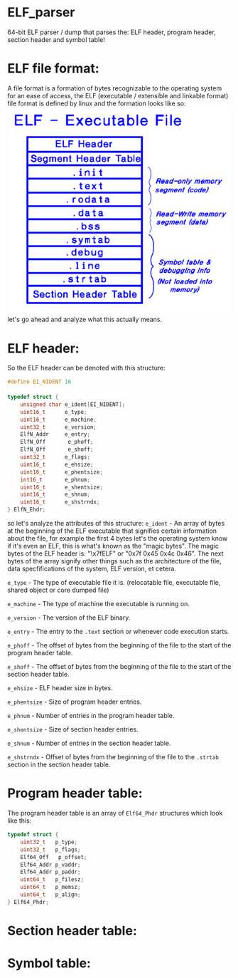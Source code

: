 # ELF_parser
64-bit ELF parser / dump that parses the: ELF header, program header, section header and symbol table!

# ELF file format:
A file format is a formation of bytes recognizable to the operating system for an ease of access, the ELF (executable / extensible and linkable format) file format is defined by linux and the formation looks like so:
![ELF](/imgs/ELF.png)
let's go ahead and analyze what this actually means.

# ELF header:
So the ELF header can be denoted with this structure:
```c
#define EI_NIDENT 16

typedef struct {
    unsigned char e_ident[EI_NIDENT];
    uint16_t      e_type;
    uint16_t      e_machine;
    uint32_t      e_version;
    ElfN_Addr     e_entry;
    ElfN_Off       e_phoff;
    ElfN_Off       e_shoff;
    uint32_t      e_flags;
    uint16_t      e_ehsize;
    uint16_t      e_phentsize;
    int16_t       e_phnum;
    uint16_t      e_shentsize;
    uint16_t      e_shnum;
    uint16_t      e_shstrndx;
} ElfN_Ehdr;
```
so let's analyze the attributes of this structure: 
``e_ident`` - An array of bytes at the beginning of the ELF executable that signifies certain information about the file, for example the first 4 bytes let's the operating system know if it's even an ELF, this is what's known as the "magic bytes". The magic bytes of the ELF header is: "\x7fELF" or "0x7f 0x45 0x4c 0x46". The next bytes of the array signify other things such as the architecture of the file, data specfifications of the system, ELF version, et cetera.

``e_type`` - The type of executable file it is. (relocatable file, executable file, shared object or core dumped file)

``e_machine`` - The type of machine the executable is running on.

``e_version`` - The version of the ELF binary.

``e_entry`` - The entry to the ``.text`` section or whenever code execution starts. 

``e_phoff`` - The offset of bytes from the beginning of the file to the start of the program header table.

``e_shoff`` - The offset of bytes from the beginning of the file to the start of the section header table.

``e_ehsize`` - ELF header size in bytes.

``e_phentsize`` - Size of program header entries.

``e_phnum`` - Number of entries in the program header table.

``e_shentsize`` - Size of section header entries.

``e_shnum`` - Number of entries in the section header table.

``e_shstrndx`` - Offset of bytes from the beginning of the file to the ``.strtab`` section in the section header table.

# Program header table:
The program header table is an array of ``Elf64_Phdr`` structures which look like this:
```c
typedef struct {
    uint32_t   p_type;
    uint32_t   p_flags;
    Elf64_Off   p_offset;
    Elf64_Addr p_vaddr;
    Elf64_Addr p_paddr;
    uint64_t   p_filesz;
    uint64_t   p_memsz;
    uint64_t   p_align;
} Elf64_Phdr;
```



# Section header table:

# Symbol table:
